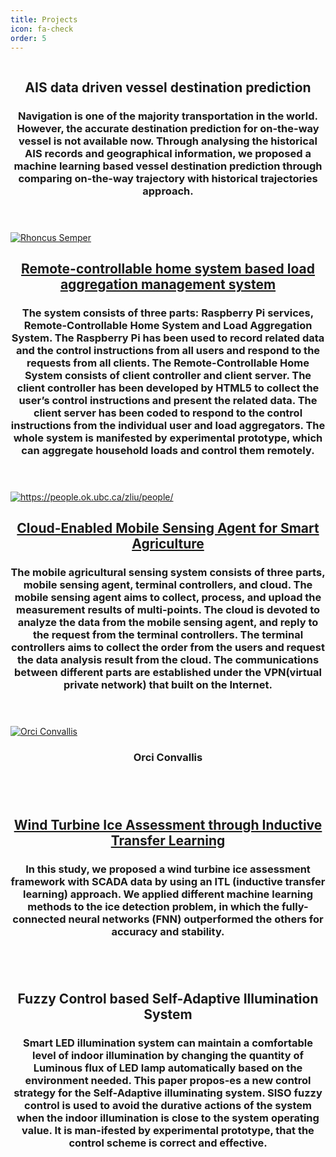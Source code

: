 ```yaml
---
title: Projects
icon: fa-check
order: 5
---
```



  <div class="row">
    <div class="4u 12u$(mobile)">
      <div class="item">
               <a href="#projects" class="image fit"><img src="{{ 'assets/images/AIS_data_driven.png' | "" }}" alt="" /></a>
        <header>
          <h2>  AIS data driven vessel destination prediction</h2>
          <h3>Navigation is one of the majority transportation in the world. However, the accurate destination prediction for on-the-way vessel is not available now. Through analysing  the historical AIS records and geographical information, we proposed a machine learning based vessel destination prediction through comparing on-the-way trajectory with historical trajectories approach. </h3>
        </header>
      </div>
      <div class="item">
       <a href="#projects" class="image fit"><img src="{{ 'assets/images/remote.jpg' | relative_url }}" alt="Rhoncus Semper" /></a>
         <header>
          <h2><a href="https://ieeexplore.ieee.org/document/8243436/">Remote-controllable home system based load aggregation management system</a></h2>
          <h3>The system consists of three parts: Raspberry Pi services, Remote-Controllable Home System and Load Aggregation System. The Raspberry Pi has been used to record related data and the control instructions from all users and respond to the requests from all clients. The Remote-Controllable Home System consists of client controller and client server. The client controller has been developed by HTML5 to collect the user’s control instructions and present the related data.  The client server has been coded to respond to the control instructions from the individual user and load aggregators. The whole system is manifested by experimental prototype, which can aggregate household loads and control them remotely.</h3>
        </header>
      </div>
    </div>
    <div class="4u 12u$(mobile)">
      <div class="item">
      <a href="https://www.facebook.com/UbcEngineeringOkanagan/posts/883386121829854" class="image fit"><img src="{{ 'assets/images/mobile_agent.png' | ""}}" alt="https://people.ok.ubc.ca/zliu/people/" /></a>
        <header>
          <h2> <a href="https://www.facebook.com/UbcEngineeringOkanagan/posts/883386121829854"> Cloud-Enabled Mobile Sensing Agent for Smart Agriculture
</a></h2>
          <h3>The mobile agricultural sensing system consists of three parts, mobile sensing agent, terminal controllers, and cloud. The  mobile sensing agent aims to collect, process, and upload the measurement results of multi-points. The cloud is devoted to analyze the data from the mobile sensing agent, and reply to the request from the terminal controllers. The terminal controllers aims to collect the order from the users and request the data analysis result from the cloud. The communications between different parts are established under the VPN(virtual private network) that built on the Internet.</h3>
        </header>
      </div>
      <div class="item">
         <a href="#" class="image fit"><img src="{{ 'assets/images/pic07.jpg' | relative_url }}" alt="Orci Convallis" /></a>
        <header>
          <h3>Orci Convallis</h3>
        </header>   
      </div>
    </div>
    <div class="4u 12u$(mobile)">
      <div class="item">
        <div class="item">
        <a href="" class="image fit"><img src="{{ 'assets/images/windturbine.png' | relative_url }}" alt="" /></a>
        <header>
          <h2>  <a href="https://ieeexplore.ieee.org/document/8409794/"> Wind Turbine Ice Assessment through Inductive Transfer Learning</a></h2>
          <h3>In this study, we proposed a wind turbine ice assessment framework with SCADA data by using an ITL (inductive transfer learning) approach. We applied different machine learning methods to the ice detection problem, in which the fully-connected neural networks (FNN) outperformed the others for accuracy and stability. </h3>
        </header>
      </div>
      <div class="item">
        <a href="#projects" class="image fit"><img src="{{ 'assets/images/fuzzy.jpg' | relative_url }}" alt="" /></a>
        <header>
          <h2> Fuzzy Control based Self-Adaptive Illumination System</h2>
          <h3>Smart LED illumination system can maintain a comfortable level of indoor illumination by changing the quantity of Luminous flux of LED lamp automatically based on the environment needed. This paper propos-es a new control strategy for the Self-Adaptive illuminating system. SISO fuzzy control is used to avoid the durative actions of the system when the indoor illumination is close to the system operating value. It is man-ifested by experimental prototype, that the control scheme is correct and effective.</h3>
        </header>
      </div>
    </div>
  </div>
 

 
